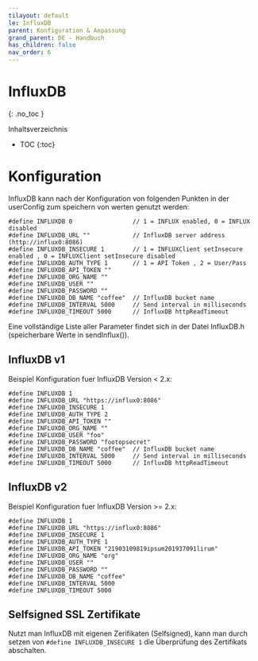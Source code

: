 ```yaml
---
tilayout: default
le: InfluxDB
parent: Konfiguration & Anpassung
grand_parent: DE - Handbuch
has_children: false
nav_order: 6
---
```


# InfluxDB
{: .no_toc }

Inhaltsverzeichnis

* TOC
{:toc}

# Konfiguration

InfluxDB kann nach der Konfiguration von folgenden Punkten in der userConfig zum speichern von werten genutzt werden:

```
#define INFLUXDB 0                 // 1 = INFLUX enabled, 0 = INFLUX disabled
#define INFLUXDB_URL ""            // InfluxDB server address (http://influx0:8086)
#define INFLUXDB_INSECURE 1        // 1 = INFLUXClient setInsecure enabled , 0 = INFLUXClient setInsecure disabled
#define INFLUXDB_AUTH_TYPE 1       // 1 = API Token , 2 = User/Pass
#define INFLUXDB_API_TOKEN ""
#define INFLUXDB_ORG_NAME ""
#define INFLUXDB_USER ""
#define INFLUXDB_PASSWORD ""
#define INFLUXDB_DB_NAME "coffee"  // InfluxDB bucket name
#define INFLUXDB_INTERVAL 5000     // Send interval in milliseconds
#define INFLUXDB_TIMEOUT 5000      // InfluxDB httpReadTimeout
```

Eine vollständige Liste aller Parameter findet sich in der Datei InfluxDB.h (speicherbare Werte in sendInflux()).

## InfluxDB v1
Beispiel Konfiguration fuer InfluxDB Version < 2.x:

```
#define INFLUXDB 1
#define INFLUXDB_URL "https://influx0:8086"
#define INFLUXDB_INSECURE 1
#define INFLUXDB_AUTH_TYPE 2
#define INFLUXDB_API_TOKEN ""
#define INFLUXDB_ORG_NAME ""
#define INFLUXDB_USER "foo"
#define INFLUXDB_PASSWORD "footopsecret"
#define INFLUXDB_DB_NAME "coffee"  // InfluxDB bucket name
#define INFLUXDB_INTERVAL 5000     // Send interval in milliseconds
#define INFLUXDB_TIMEOUT 5000      // InfluxDB httpReadTimeout
```

## InfluxDB v2
Beispiel Konfiguration fuer InfluxDB Version >= 2.x:

```
#define INFLUXDB 1
#define INFLUXDB_URL "https://influx0:8086"
#define INFLUXDB_INSECURE 1
#define INFLUXDB_AUTH_TYPE 1
#define INFLUXDB_API_TOKEN "21903109819ipsum201937091lirum"
#define INFLUXDB_ORG_NAME "org"
#define INFLUXDB_USER ""
#define INFLUXDB_PASSWORD ""
#define INFLUXDB_DB_NAME "coffee"
#define INFLUXDB_INTERVAL 5000
#define INFLUXDB_TIMEOUT 5000
```

## Selfsigned SSL Zertifikate
Nutzt man InfluxDB mit eigenen Zerifikaten (Selfsigned), kann man durch setzen von `#define INFLUXDB_INSECURE 1` die Überprüfung des Zertifikats abschalten.

